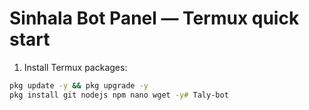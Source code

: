 # Sinhala Bot Panel — Termux quick start

1. Install Termux packages:

```bash
pkg update -y && pkg upgrade -y
pkg install git nodejs npm nano wget -y# Taly-bot
